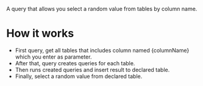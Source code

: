 A query that allows you select a random value from tables by column name.

# How it works

- First query, get all tables that includes column named {columnName} which you enter as parameter.
- After that, query creates queries for each table.
- Then runs created queries and insert result to declared table.
- Finally, select a random value from declared table.

